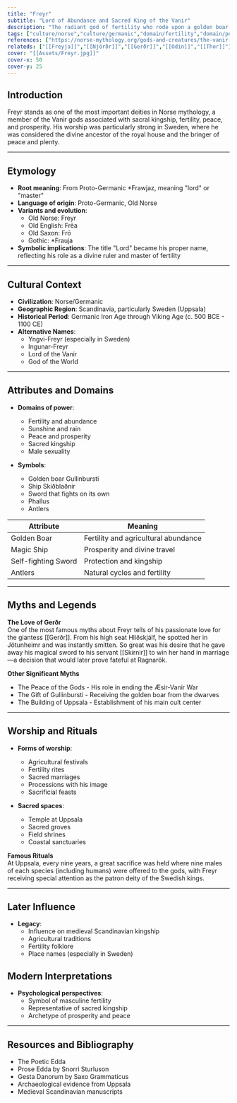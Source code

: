 ```yaml
---
title: "Freyr"
subtitle: "Lord of Abundance and Sacred King of the Vanir"
description: "The radiant god of fertility who rode upon a golden boar and brought peace and prosperity to the realms"
tags: ["culture/norse","culture/germanic","domain/fertility","domain/peace","domain/prosperity","trait/male","trait/deity","trait/king","trait/vanir","motif/A280"]
references: ["https://norse-mythology.org/gods-and-creatures/the-vanir-gods-and-goddesses/freyr/","https://www.britannica.com/topic/Frey","https://en.wikipedia.org/wiki/Freyr"]
relateds: ["[[Freyja]]","[[Njörðr]]","[[Gerðr]]","[[Odin]]","[[Thor]]"]
cover: "[[Assets/Freyr.jpg]]"
cover-x: 50
cover-y: 25
---
```

## Introduction
Freyr stands as one of the most important deities in Norse mythology, a member of the Vanir gods associated with sacral kingship, fertility, peace, and prosperity. His worship was particularly strong in Sweden, where he was considered the divine ancestor of the royal house and the bringer of peace and plenty.

---

## Etymology

- **Root meaning**: From Proto-Germanic *Frawjaz, meaning "lord" or "master"
- **Language of origin**: Proto-Germanic, Old Norse
- **Variants and evolution**:
  - Old Norse: Freyr
  - Old English: Frēa
  - Old Saxon: Frō
  - Gothic: *Frauja
- **Symbolic implications**: The title "Lord" became his proper name, reflecting his role as a divine ruler and master of fertility

---

## Cultural Context

- **Civilization**: Norse/Germanic
- **Geographic Region**: Scandinavia, particularly Sweden (Uppsala)
- **Historical Period**: Germanic Iron Age through Viking Age (c. 500 BCE - 1100 CE)
- **Alternative Names**:
  - Yngvi-Freyr (especially in Sweden)
  - Ingunar-Freyr
  - Lord of the Vanir
  - God of the World

---

## Attributes and Domains

- **Domains of power**: 
  - Fertility and abundance
  - Sunshine and rain
  - Peace and prosperity
  - Sacred kingship
  - Male sexuality

- **Symbols**:
  - Golden boar Gullinbursti
  - Ship Skíðblaðnir
  - Sword that fights on its own
  - Phallus
  - Antlers

| Attribute | Meaning |
|----------------|---------------------------------|
| Golden Boar | Fertility and agricultural abundance |
| Magic Ship | Prosperity and divine travel |
| Self-fighting Sword | Protection and kingship |
| Antlers | Natural cycles and fertility |

---

## Myths and Legends

**The Love of Gerðr**  
One of the most famous myths about Freyr tells of his passionate love for the giantess [[Gerðr]]. From his high seat Hliðskjálf, he spotted her in Jötunheimr and was instantly smitten. So great was his desire that he gave away his magical sword to his servant [[Skírnir]] to win her hand in marriage—a decision that would later prove fateful at Ragnarök.

**Other Significant Myths**
- The Peace of the Gods - His role in ending the Æsir-Vanir War
- The Gift of Gullinbursti - Receiving the golden boar from the dwarves
- The Building of Uppsala - Establishment of his main cult center

---

## Worship and Rituals

- **Forms of worship**:
  - Agricultural festivals
  - Fertility rites
  - Sacred marriages
  - Processions with his image
  - Sacrificial feasts

- **Sacred spaces**:
  - Temple at Uppsala
  - Sacred groves
  - Field shrines
  - Coastal sanctuaries

**Famous Rituals**  
At Uppsala, every nine years, a great sacrifice was held where nine males of each species (including humans) were offered to the gods, with Freyr receiving special attention as the patron deity of the Swedish kings.

---

## Later Influence

- **Legacy**:
  - Influence on medieval Scandinavian kingship
  - Agricultural traditions
  - Fertility folklore
  - Place names (especially in Sweden)

## Modern Interpretations

- **Psychological perspectives**:
  - Symbol of masculine fertility
  - Representative of sacred kingship
  - Archetype of prosperity and peace

---

## Resources and Bibliography

- The Poetic Edda
- Prose Edda by Snorri Sturluson
- Gesta Danorum by Saxo Grammaticus
- Archaeological evidence from Uppsala
- Medieval Scandinavian manuscripts